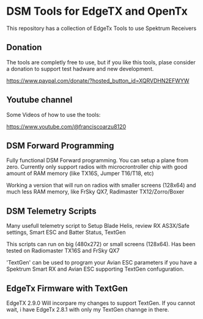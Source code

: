 
# DSM Tools for EdgeTX and OpenTx 
This repository has a collection of EdgeTx Tools to use Spektrum Receivers

## Donation

The tools are completly free to use, but if you like this tools, plase consider a donation to support test hadware and new development.  

https://www.paypal.com/donate/?hosted_button_id=XQRVDHN2EFWYW


## Youtube channel

Some Videos of how to use the tools:

https://www.youtube.com/@franciscoarzu8120


## DSM Forward Programming

Fully functional DSM Forward programming.  You can setup a plane from zero.  Currently only support radios with microcrontroller chip with good amount of RAM memory (like TX16S, Jumper T16/T18, etc)

Working a version that will run on radios with smaller screens (128x64) and much less RAM memory, like FrSky QX7, Radimaster TX12/Zorro/Boxer


## DSM Telemetry Scripts

Many usefull telemetry script to Setup Blade Helis, review RX AS3X/Safe settings, Smart ESC and Batter Status, TextGen

This scripts can run on big (480x272) or small screens (128x64).
Has been tested on Radiomaster TX16S and FrSky QX7

'TextGen' can be used to program your Avian ESC parameters if you have a Spektrum Smart RX and Avian ESC supporting TextGen confuguration.

## EdgeTx Firmware with TextGen

EdgeTX 2.9.0 Will incorpare my changes to support TextGen.
If you cannot wait, i have EdgeTx 2.8.1 with only my TextGen channge in there. 




